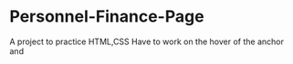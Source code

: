 # Personnel-Finance-Page
A project to practice HTML,CSS
Have to work on the hover of the anchor and 